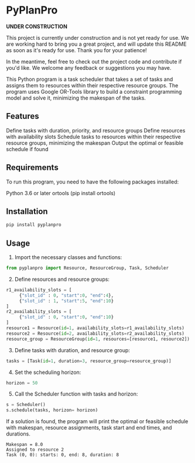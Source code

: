 # PyPlanPro

**UNDER CONSTRUCTION**

This project is currently under construction and is not yet ready for use. We are working hard to bring you a great project, and will update this README as soon as it's ready for use. Thank you for your patience!

In the meantime, feel free to check out the project code and contribute if you'd like. We welcome any feedback or suggestions you may have. 

This Python program is a task scheduler that takes a set of tasks and assigns them to resources within their respective resource groups. The program uses Google OR-Tools library to build a constraint programming model and solve it, minimizing the makespan of the tasks.

## Features
Define tasks with duration, priority, and resource groups
Define resources with availability slots
Schedule tasks to resources within their respective resource groups, minimizing the makespan
Output the optimal or feasible schedule if found
## Requirements
To run this program, you need to have the following packages installed:

Python 3.6 or later
ortools (pip install ortools)

## Installation
```python
pip install pyplanpro
```
## Usage
1. Import the necessary classes and functions:
```python
from pyplanpro import Resource, ResourceGroup, Task, Scheduler
```
2. Define resources and resource groups:
```python
r1_availability_slots = [
     {"slot_id" : 0, "start":0, "end":4},
     {"slot_id" : 1, "start":5, "end":10}
]
r2_availability_slots = [
     {"slot_id" : 0, "start":0, "end":10}
]
resource1 = Resource(id=1, availability_slots=r1_availability_slots)
resource2 = Resource(id=2, availability_slots=r2_availability_slots)
resource_group = ResourceGroup(id=1, resources=[resource1, resource2])
```
3. Define tasks with duration, and resource group:
```python
tasks = [Task(id=1, duration=3, resource_group=resource_group)]
```
4. Set the scheduling horizon:
```python
horizon = 50
```
5. Call the Scheduler function with tasks and horizon:
```python
s = Scheduler()
s.schedule(tasks, horizon= horizon)
```
If a solution is found, the program will print the optimal or feasible schedule with makespan, resource assignments, task start and end times, and durations.
```
Makespan = 8.0
Assigned to resource 2
Task (0, 0): starts: 0, end: 8, duration: 8
```
